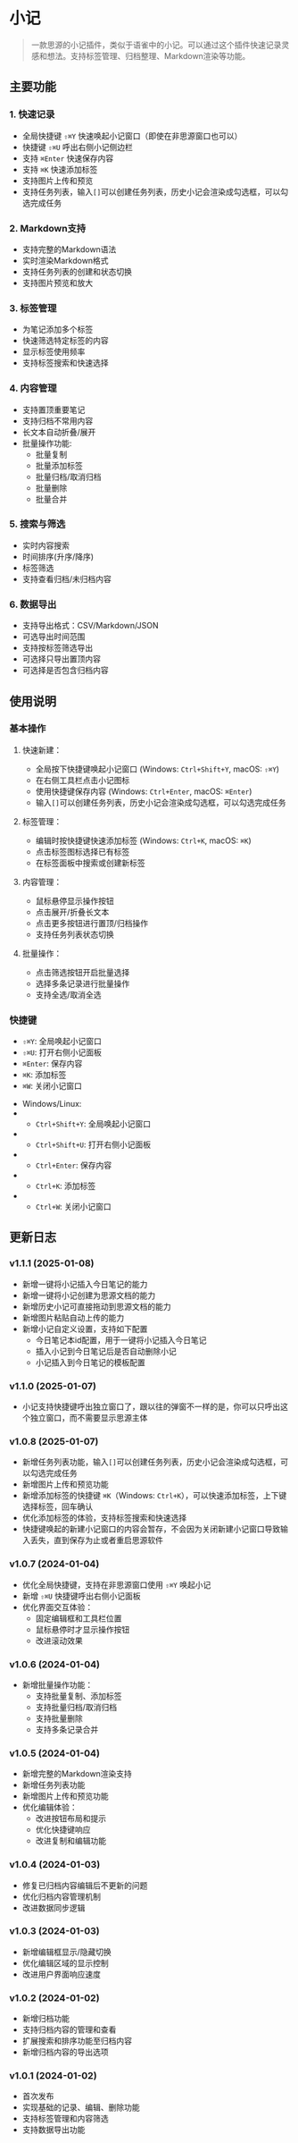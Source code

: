 # 小记

> 一款思源的小记插件，类似于语雀中的小记。可以通过这个插件快速记录灵感和想法。支持标签管理、归档整理、Markdown渲染等功能。

## 主要功能

### 1. 快速记录
- 全局快捷键 `⇧⌘Y` 快速唤起小记窗口（即使在非思源窗口也可以）
- 快捷键 `⇧⌘U` 呼出右侧小记侧边栏
- 支持 `⌘Enter` 快速保存内容
- 支持 `⌘K` 快速添加标签
- 支持图片上传和预览
- 支持任务列表，输入`[]`可以创建任务列表，历史小记会渲染成勾选框，可以勾选完成任务

### 2. Markdown支持
- 支持完整的Markdown语法
- 实时渲染Markdown格式
- 支持任务列表的创建和状态切换
- 支持图片预览和放大

### 3. 标签管理
- 为笔记添加多个标签
- 快速筛选特定标签的内容
- 显示标签使用频率
- 支持标签搜索和快速选择

### 4. 内容管理
- 支持置顶重要笔记
- 支持归档不常用内容
- 长文本自动折叠/展开
- 批量操作功能:
  - 批量复制
  - 批量添加标签
  - 批量归档/取消归档
  - 批量删除
  - 批量合并

### 5. 搜索与筛选
- 实时内容搜索
- 时间排序(升序/降序)
- 标签筛选
- 支持查看归档/未归档内容

### 6. 数据导出
- 支持导出格式：CSV/Markdown/JSON
- 可选导出时间范围
- 支持按标签筛选导出
- 可选择只导出置顶内容
- 可选择是否包含归档内容

## 使用说明

### 基本操作
1. 快速新建：
   - 全局按下快捷键唤起小记窗口 (Windows: `Ctrl+Shift+Y`, macOS: `⇧⌘Y`)
   - 在右侧工具栏点击小记图标
   - 使用快捷键保存内容 (Windows: `Ctrl+Enter`, macOS: `⌘Enter`)
   - 输入`[]`可以创建任务列表，历史小记会渲染成勾选框，可以勾选完成任务

2. 标签管理：
   - 编辑时按快捷键快速添加标签 (Windows: `Ctrl+K`, macOS: `⌘K`)
   - 点击标签图标选择已有标签
   - 在标签面板中搜索或创建新标签

3. 内容管理：
   - 鼠标悬停显示操作按钮
   - 点击展开/折叠长文本
   - 点击更多按钮进行置顶/归档操作
   - 支持任务列表状态切换

4. 批量操作：
   - 点击筛选按钮开启批量选择
   - 选择多条记录进行批量操作
   - 支持全选/取消全选

### 快捷键
- `⇧⌘Y`: 全局唤起小记窗口
- `⇧⌘U`: 打开右侧小记面板
- `⌘Enter`: 保存内容
- `⌘K`: 添加标签
- `⌘W`: 关闭小记窗口
+ Windows/Linux:
+ - `Ctrl+Shift+Y`: 全局唤起小记窗口
+ - `Ctrl+Shift+U`: 打开右侧小记面板
+ - `Ctrl+Enter`: 保存内容
+ - `Ctrl+K`: 添加标签
+ - `Ctrl+W`: 关闭小记窗口

## 更新日志
### v1.1.1 (2025-01-08)
- 新增一键将小记插入今日笔记的能力
- 新增一键将小记创建为思源文档的能力
- 新增历史小记可直接拖动到思源文档的能力
- 新增图片粘贴自动上传的能力
- 新增小记自定义设置，支持如下配置
  - 今日笔记本id配置，用于一键将小记插入今日笔记
  - 插入小记到今日笔记后是否自动删除小记
  - 小记插入到今日笔记的模板配置
  
### v1.1.0 (2025-01-07)
- 小记支持快捷键呼出独立窗口了，跟以往的弹窗不一样的是，你可以只呼出这个独立窗口，而不需要显示思源主体

### v1.0.8 (2025-01-07)
- 新增任务列表功能，输入`[]`可以创建任务列表，历史小记会渲染成勾选框，可以勾选完成任务
- 新增图片上传和预览功能
- 新增添加标签的快捷键 `⌘K`（Windows: `Ctrl+K`），可以快速添加标签，上下键选择标签，回车确认
- 优化添加标签的体验，支持标签搜索和快速选择
- 快捷键唤起的新建小记窗口的内容会暂存，不会因为关闭新建小记窗口导致输入丢失，直到保存为止或者重启思源软件


### v1.0.7 (2024-01-04)
- 优化全局快捷键，支持在非思源窗口使用 `⇧⌘Y` 唤起小记
- 新增 `⇧⌘U` 快捷键呼出右侧小记面板
- 优化界面交互体验：
  - 固定编辑框和工具栏位置
  - 鼠标悬停时才显示操作按钮
  - 改进滚动效果

### v1.0.6 (2024-01-04)
- 新增批量操作功能：
  - 支持批量复制、添加标签
  - 支持批量归档/取消归档
  - 支持批量删除
  - 支持多条记录合并

### v1.0.5 (2024-01-04)
- 新增完整的Markdown渲染支持
- 新增任务列表功能
- 新增图片上传和预览功能
- 优化编辑体验：
  - 改进按钮布局和提示
  - 优化快捷键响应
  - 改进复制和编辑功能

### v1.0.4 (2024-01-03)
- 修复已归档内容编辑后不更新的问题
- 优化归档内容管理机制
- 改进数据同步逻辑

### v1.0.3 (2024-01-03)
- 新增编辑框显示/隐藏切换
- 优化编辑区域的显示控制
- 改进用户界面响应速度

### v1.0.2 (2024-01-02)
- 新增归档功能
- 支持归档内容的管理和查看
- 扩展搜索和排序功能至归档内容
- 新增归档内容的导出选项

### v1.0.1 (2024-01-02)
- 首次发布
- 实现基础的记录、编辑、删除功能
- 支持标签管理和内容筛选
- 支持数据导出功能
